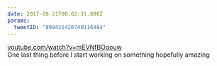 ```yaml
---
date: 2017-08-21T00:02:31.000Z
params:
  tweetID: "899421420740116484"
---
```


[youtube.com/watch?v=mEVNfBOqouw](https://youtube.com/watch?v=mEVNfBOqouw)\
One last thing before I start working on something hopefully amazing
